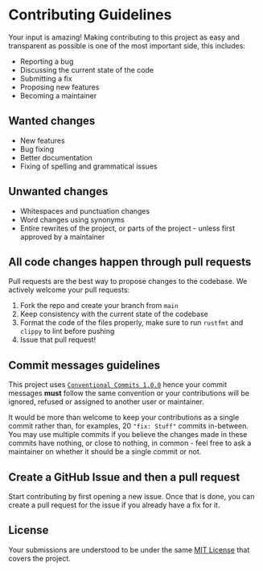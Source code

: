 # Contributing Guidelines

Your input is amazing! Making contributing to this project as easy and transparent as possible is one of the most
important side, this includes:

- Reporting a bug
- Discussing the current state of the code
- Submitting a fix
- Proposing new features
- Becoming a maintainer

## Wanted changes

- New features
- Bug fixing
- Better documentation
- Fixing of spelling and grammatical issues

## Unwanted changes

- Whitespaces and punctuation changes
- Word changes using synonyms
- Entire rewrites of the project, or parts of the project - unless first approved by a maintainer

## All code changes happen through pull requests

Pull requests are the best way to propose changes to the codebase. We actively welcome your pull requests:

1. Fork the repo and create your branch from `main`
2. Keep consistency with the current state of the codebase
3. Format the code of the files properly, make sure to run `rustfmt` and `clippy` to lint before pushing
4. Issue that pull request!

## Commit messages guidelines

This project uses [`Conventional Commits 1.0.0`](https://conventionalcommits.org/en/v1.0.0/) hence your commit messages
**must** follow the same convention or your contributions will be ignored, refused or assigned to another user or
maintainer.

It would be more than welcome to keep your contributions as a single commit rather than, for examples, 20 `"fix: Stuff"`
commits in-between. You may use multiple commits if you believe the changes made in these commits have nothing, or close
to nothing, in common - feel free to ask a maintainer on whether it should be a single commit or not.

## Create a GitHub Issue and **then** a pull request

Start contributing by first opening a new issue. Once that is done, you can create a pull request for the issue if you
already have a fix for it.

## License

Your submissions are understood to be under the same [MIT License](LICENSE.md) that covers the project.